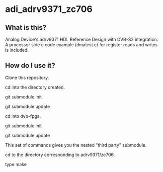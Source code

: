 # adi_adrv9371_zc706

## What is this?
Analog Device's adrv9371 HDL Reference Design with DVB-S2 integration. A processor side c code example (dmatest.c) for register reads and writes is included. 

## How do I use it?

Clone this repository.

cd into the directory created.

git submodule init

git submodule update

cd into dvb-fpga.

git submodule init

git submodule update

This set of commands gives you the nested "third party" submodule. 

cd to the directory corresponding to adrv9371/zc706.

type make

